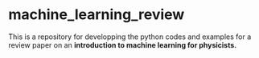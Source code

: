 # machine_learning_review
This is a repository for developping the python codes and examples for a review paper on an <b> introduction to machine learning for physicists<b>. 
